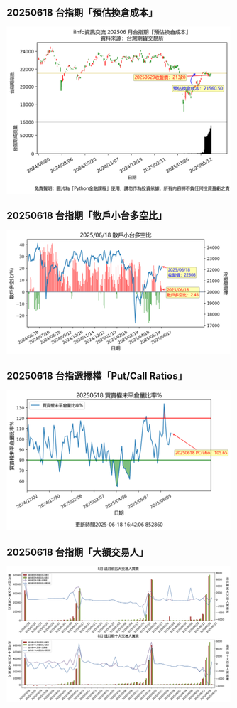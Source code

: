 ## 20250618 台指期「預估換倉成本」
![](images/txfcost.png)

## 20250618 台指期「散戶小台多空比」
![](images/bbiri.png)

## 20250618 台指選擇權「Put/Call Ratios」
![](images/pcratio.png)

## 20250618 台指期「大額交易人」
![](images/blocktrade.png)

